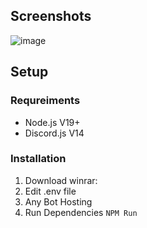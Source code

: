 ## Screenshots
![image](https://media.discordapp.net/attachments/1323432529008656434/1324891719539494973/image.png?ex=6779cd11&is=67787b91&hm=be36dfff772b76c2e4e2f1c14c358883b9b7dd3e4e00f69d039ad1f358545487&=)

## Setup

### Requreiments
- Node.js V19+
- Discord.js V14

### Installation
1. Download winrar:
2. Edit .env file
3. Any Bot Hosting
4. Run Dependencies `NPM Run`
